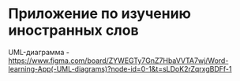 # Приложение по изучению иностранных слов
UML-диаграмма - https://www.figma.com/board/ZYWEGTy7GnZ7HbaVVTA7wj/Word-learning-App(-UML-diagrams)?node-id=0-1&t=sLDoK2rZqrxgBDFf-1